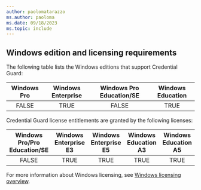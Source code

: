```yaml
---
author: paolomatarazzo
ms.author: paoloma
ms.date: 09/18/2023
ms.topic: include
---
```


## Windows edition and licensing requirements

The following table lists the Windows editions that support Credential Guard:

|Windows Pro|Windows Enterprise|Windows Pro Education/SE|Windows Education|
|:---:|:---:|:---:|:---:|
|FALSE|TRUE|FALSE|TRUE|

Credential Guard license entitlements are granted by the following licenses:

|Windows Pro/Pro Education/SE|Windows Enterprise E3|Windows Enterprise E5|Windows Education A3|Windows Education A5|
|:---:|:---:|:---:|:---:|:---:|
|FALSE|TRUE|TRUE|TRUE|TRUE|

For more information about Windows licensing, see [Windows licensing overview](/windows/whats-new/windows-licensing).

